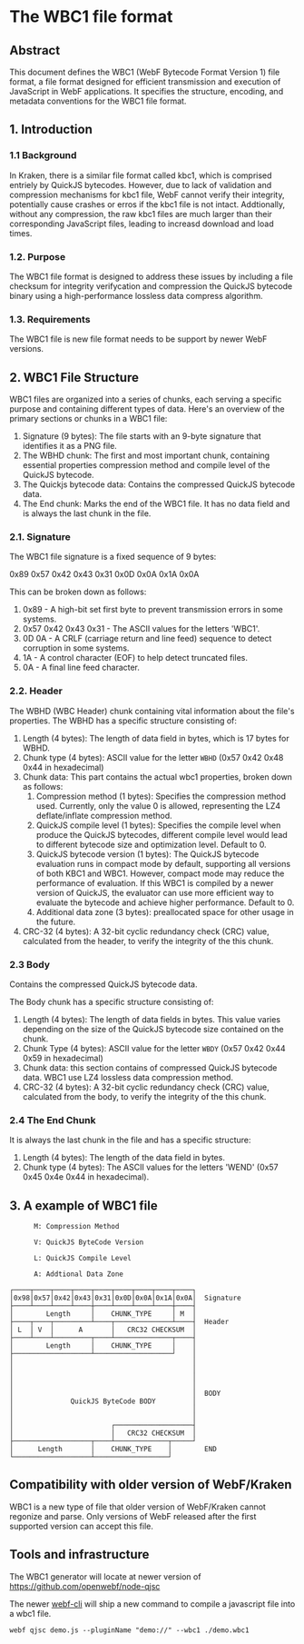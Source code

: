 # The WBC1 file format

## Abstract

This document defines the WBC1 (WebF Bytecode Format Version 1) file format, a file format designed for efficient transmission and execution of JavaScript in WebF applications. It specifies the structure, encoding, and metadata conventions for the WBC1 file format.

## 1. Introduction

### 1.1 Background

In Kraken, there is a similar file format called kbc1, which is comprised entriely by QuickJS bytecodes. However, due to lack of validation and compression mechanisms for kbc1 file, WebF cannot verify their integrity, potentially cause crashes or erros if the kbc1 file is not intact. Addtionally, without any compression, the raw kbc1 files are much larger than their corresponding JavaScript files, leading to increasd download and load times.

### 1.2. Purpose

The WBC1 file format is designed to address these issues by including a file checksum for integrity verifycation and compression the QuickJS bytecode binary using a high-performance lossless data compress algorithm.

### 1.3. Requirements

The WBC1 file is new file format needs to be support by newer WebF versions.

## 2. WBC1 File Structure

WBC1 files are organized into a series of chunks, each serving a specific purpose and containing different types of data. Here's an overview of the primary sections or chunks in a WBC1 file:

1. Signature (9 bytes): The file starts with an 9-byte signature that identifies it as a PNG file. 
2. The WBHD chunk: The first and most important chunk, containing essential properties compression method and compile level of the QuickJS bytecode.
3. The Quickjs bytecode data: Contains the compressed QuickJS bytecode data. 
4. The End chunk: Marks the end of the WBC1 file. It has no data field and is always the last chunk in the file.

### 2.1. Signature

The WBC1 file signature is a fixed sequence of 9 bytes:

0x89 0x57 0x42 0x43 0x31 0x0D 0x0A 0x1A 0x0A

This can be broken down as follows:

1. 0x89 - A high-bit set first byte to prevent transmission errors in some systems.
2. 0x57 0x42 0x43 0x31 - The ASCII values for the letters 'WBC1'.
3. 0D 0A - A CRLF (carriage return and line feed) sequence to detect corruption in some systems.
4. 1A - A control character (EOF) to help detect truncated files.
5. 0A - A final line feed character.

### 2.2. Header

The WBHD (WBC Header) chunk containing vital information about the file's properties. The WBHD has a specific structure consisting of:

1. Length (4 bytes): The length of data field in bytes, which is 17 bytes for WBHD.
2. Chunk type (4 bytes): ASCII value for the letter `WBHD` (0x57 0x42 0x48 0x44 in hexadecimal)
3. Chunk data: This part contains the actual wbc1 properties, broken down as follows:
   1. Compression method (1 bytes): Specifies the compression method used. Currently, only the value 0 is allowed, representing the LZ4 deflate/inflate compression method.
   2. QuickJS compile level (1 bytes): Specifies the compile level when produce the QuickJS bytecodes, different compile level would lead to different bytecode size and optimization level. Default to 0.
   3. QuickJS bytecode version (1 bytes): The QuickJS bytecode evaluation runs in compact mode by default, supporting all versions of both KBC1 and WBC1. However, compact mode may reduce the performance of evaluation. If this WBC1 is compiled by a newer version of QuickJS, the evaluator can use more efficient way to evaluate the bytecode and achieve higher performance. Default to 0.
   4. Additional data zone (3 bytes): preallocated space for other usage in the future.
4. CRC-32 (4 bytes): A 32-bit cyclic redundancy check (CRC) value, calculated from the header, to verify the integrity of the this chunk.

### 2.3 Body

Contains the compressed QuickJS bytecode data. 

The Body chunk has a specific structure consisting of:

1. Length (4 bytes): The length of data fields in bytes. This value varies depending on the size of the QuickJS bytecode size contained on the chunk.
2. Chunk Type (4 bytes): ASCII value for the letter `WBDY` (0x57 0x42 0x44 0x59 in hexadecimal)
3. Chunk data: this section contains of compressed QuickJS bytecode data. WBC1 use LZ4 lossless data compression method.
4. CRC-32 (4 bytes):  A 32-bit cyclic redundancy check (CRC) value, calculated from the body, to verify the integrity of the this chunk.

### 2.4 The End Chunk

It is always the last chunk in the file and has a specific structure:

1. Length (4 bytes): The length of the data field in bytes. 
2. Chunk type (4 bytes): The ASCII values for the letters 'WEND' (0x57 0x45 0x4e 0x44 in hexadecimal).

## 3. A example of WBC1 file

```
      M: Compression Method

      V: QuickJS ByteCode Version

      L: QuickJS Compile Level

      A: Addtional Data Zone

┌────┬────┬────┬────┬────┬────┬────┬────┬────┐
│0x98│0x57│0x42│0x43│0x31│0x0D│0x0A│0x1A│0x0A│  Signature
├────┴────┴────┴────┼────┴────┴────┴────┼────┤
│        Length     │    CHUNK_TYPE     │ M  │
├────┬────┬─────────┴────┬──────────────┴────┤  Header
│ L  │ V  │      A       │   CRC32 CHECKSUM  │
├────┴────┴─────────┬────┴──────────────┬────┤
│        Length     │    CHUNK_TYPE     │    │
├───────────────────┴───────────────────┘    │
│                                            │
│                                            │
│                                            │
│                                            │
│                                            │  BODY
│              QuickJS ByteCode BODY         │
│                                            │
│                                            │
│                        ┌───────────────────┤
│                        │   CRC32 CHECKSUM  │
├───────────────────┬────┴─────────────┬─────┘
│      Length       │    CHUNK_TYPE    │        END
└───────────────────┴──────────────────┘
```

## Compatibility with older version of WebF/Kraken

WBC1 is a new type of file that older version of WebF/Kraken cannot regonize and parse. Only versions of WebF released after the first supported version can accept this file.

## Tools and infrastructure

The WBC1 generator will locate at newer version of https://github.com/openwebf/node-qjsc

The newer [webf-cli](https://github.com/openwebf/cli) will ship a new command to compile a javascript file into a wbc1 file.

```
webf qjsc demo.js --pluginName "demo://" --wbc1 ./demo.wbc1
```

